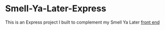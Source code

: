 # Smell-Ya-Later-Express
This is an Express project I built to complement my Smell Ya Later [front end](https://github.com/jkwest-93/Smell-Ya-Later)
